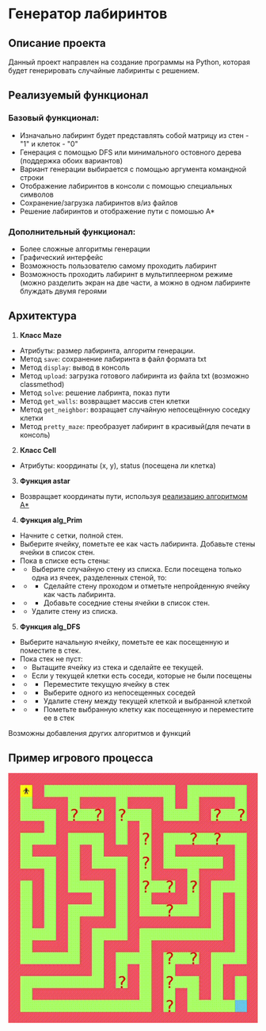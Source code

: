 # Генератор лабиринтов

## Описание проекта
Данный проект направлен на создание программы на Python, которая будет генерировать случайные лабиринты c решением.

## Реализуемый функционал
### Базовый функционал:
- Изначально лабиринт будет представлять собой матрицу из стен - "1" и клеток - "0"
- Генерация с помощью DFS или минимального остовного дерева (поддержка обоих вариантов)
- Вариант генерации выбирается с помощью аргумента командной строки 
- Отображение лабиринтов в консоли с помощью специальных символов 
- Сохранение/загрузка лабиринтов в/из файлов
- Решение лабиринтов и отображение пути с помошью A*

### Дополнительный функционал:
- Более сложные алгоритмы генерации
- Графический интерфейс
- Возможность пользователю самому проходить лабиринт
- Возможность проходить лабиринт в мультиплеерном режиме (можно разделить экран на две части, а можно в одном лабиринте блуждать двумя героями


## Архитектура

1. **Класс Maze**
- Атрибуты: размер лабиринта, алгоритм генерации.
- Метод `save`: сохранение лабиринта в файл формата txt
- Метод `display`: вывод в консоль
- Метод `upload`: загрузка готового лабиринта из файла txt (возможно classmethod)
- Метод `solve`: решение лабринта, показ пути 
- Метод `get_walls`: возвращает массив стен клетки 
- Метод `get_neighbor`: возращает случайную непосещённую соседку клетки
- Метод `pretty_maze`: преобразует лабиринт в красивый(для печати в консоль)


2. **Класс Cell**
- Атрибуты: координаты (x, y), status (посещена ли клетка)

3. **Функция astar**
- Возвращает координаты пути, используя [реализацию алгоритмом A*](https://ru.wikipedia.org/wiki/A*)

4. **Функция alg_Prim**
- Начните с сетки, полной стен.
- Выберите ячейку, пометьте ее как часть лабиринта. Добавьте стены ячейки в список стен.
- Пока в списке есть стены:
- - Выберите случайную стену из списка. Если посещена только одна из ячеек, разделенных стеной, то:
- - - Сделайте стену проходом и отметьте непройденную ячейку как часть лабиринта.
- - - Добавьте соседние стены ячейки в список стен.
- - Удалите стену из списка.

5. **Функция alg_DFS**
- Выберите начальную ячейку, пометьте ее как посещенную и поместите в стек.
- Пока стек не пуст:
- - Вытащите ячейку из стека и сделайте ее текущей.
- - Если у текущей клетки есть соседи, которые не были посещены
- - - Переместите текущую ячейку в стек
- - - Выберите одного из непосещенных соседей
- - - Удалите стену между текущей клеткой и выбранной клеткой
- - - Пометьте выбранную клетку как посещенную и переместите ее в стек 

Возможны добавления других алгоритмов и функций

## Пример игрового процесса

![](images/game_process.gif)

